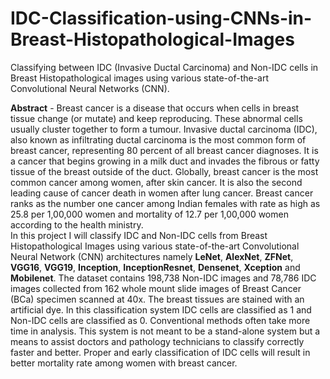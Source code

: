 # IDC-Classification-using-CNNs-in-Breast-Histopathological-Images
Classifying between IDC (Invasive Ductal Carcinoma) and Non-IDC cells in Breast Histopathological images using various state-of-the-art Convolutional Neural Networks (CNN).

<b>Abstract</b> - Breast cancer is a disease that occurs when cells in breast tissue change (or mutate) and keep reproducing. These abnormal cells usually cluster together to form a tumour. Invasive ductal carcinoma (IDC), also known as infiltrating ductal carcinoma is the most common form of breast cancer, representing 80 percent of all breast cancer diagnoses. It is a cancer that begins growing in a milk duct and invades the fibrous or fatty tissue of the breast outside of the duct.
Globally, breast cancer is the most common cancer among women, after skin cancer. It is also the second leading cause of cancer death in women after lung cancer. Breast cancer ranks as the number one cancer among Indian females with rate as high as 25.8 per 1,00,000 women and mortality of 12.7 per 1,00,000 women according to the health ministry.</br>
In this project I will classify IDC and Non-IDC cells from Breast Histopathological Images using various state-of-the-art Convolutional Neural Network (CNN) architectures namely <b>LeNet</b>, <b>AlexNet</b>, <b>ZFNet</b>, <b>VGG16</b>, <b>VGG19</b>, <b>Inception</b>, <b>InceptionResnet</b>, <b>Densenet</b>, <b>Xception</b> and <b>Mobilenet</b>. The dataset contains 198,738 Non-IDC images and 78,786 IDC images collected from 162 whole mount slide images of Breast Cancer (BCa) specimen scanned at 40x. The breast tissues are stained with an artificial dye. In this classification system IDC cells are classified as 1 and Non-IDC cells are classified as 0. Conventional methods often take more time in analysis. This system is not meant to be a stand-alone system but a means to assist doctors and pathology technicians to classify correctly faster and better. Proper and early classification of IDC cells will result in better mortality rate among women with breast cancer.
